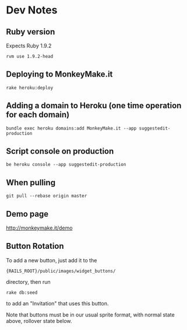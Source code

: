 # Dev Notes

## Ruby version

Expects Ruby 1.9.2

    rvm use 1.9.2-head

## Deploying to MonkeyMake.it

    rake heroku:deploy

## Adding a domain to Heroku (one time operation for each domain)

    bundle exec heroku domains:add MonkeyMake.it --app suggestedit-production

## Script console on production

    be heroku console --app suggestedit-production

## When pulling

    git pull --rebase origin master

## Demo page

http://monkeymake.it/demo

## Button Rotation

To add a new button, just add it to the

    {RAILS_ROOT}/public/images/widget_buttons/

directory, then run

    rake db:seed

to add an "Invitation" that uses this button.

Note that buttons must be in our usual sprite format, with normal state above, rollover state below.

